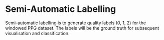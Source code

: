 # Semi-Automatic Labelling

Semi-automatic labelling is to generate quality labels (0, 1, 2) for the windowed PPG dataset. The labels will be the ground truth for subsequent visualisation and classification.